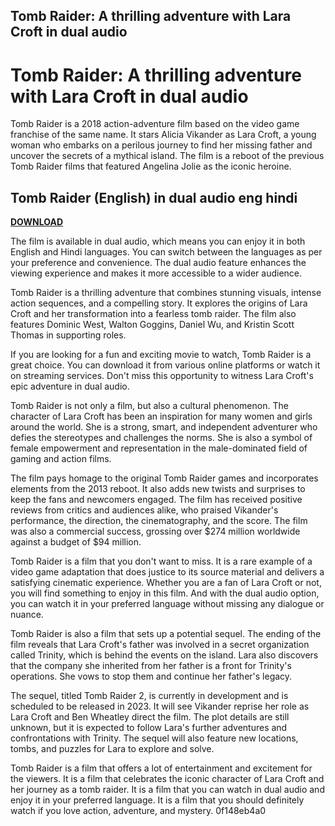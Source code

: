 ## Tomb Raider: A thrilling adventure with Lara Croft in dual audio

  
# Tomb Raider: A thrilling adventure with Lara Croft in dual audio
 
Tomb Raider is a 2018 action-adventure film based on the video game franchise of the same name. It stars Alicia Vikander as Lara Croft, a young woman who embarks on a perilous journey to find her missing father and uncover the secrets of a mythical island. The film is a reboot of the previous Tomb Raider films that featured Angelina Jolie as the iconic heroine.
 
## Tomb Raider (English) in dual audio eng hindi


[**DOWNLOAD**](https://conttooperting.blogspot.com/?l=2tKhvg)

 
The film is available in dual audio, which means you can enjoy it in both English and Hindi languages. You can switch between the languages as per your preference and convenience. The dual audio feature enhances the viewing experience and makes it more accessible to a wider audience.
 
Tomb Raider is a thrilling adventure that combines stunning visuals, intense action sequences, and a compelling story. It explores the origins of Lara Croft and her transformation into a fearless tomb raider. The film also features Dominic West, Walton Goggins, Daniel Wu, and Kristin Scott Thomas in supporting roles.
 
If you are looking for a fun and exciting movie to watch, Tomb Raider is a great choice. You can download it from various online platforms or watch it on streaming services. Don't miss this opportunity to witness Lara Croft's epic adventure in dual audio.
  
Tomb Raider is not only a film, but also a cultural phenomenon. The character of Lara Croft has been an inspiration for many women and girls around the world. She is a strong, smart, and independent adventurer who defies the stereotypes and challenges the norms. She is also a symbol of female empowerment and representation in the male-dominated field of gaming and action films.
 
The film pays homage to the original Tomb Raider games and incorporates elements from the 2013 reboot. It also adds new twists and surprises to keep the fans and newcomers engaged. The film has received positive reviews from critics and audiences alike, who praised Vikander's performance, the direction, the cinematography, and the score. The film was also a commercial success, grossing over $274 million worldwide against a budget of $94 million.
 
Tomb Raider is a film that you don't want to miss. It is a rare example of a video game adaptation that does justice to its source material and delivers a satisfying cinematic experience. Whether you are a fan of Lara Croft or not, you will find something to enjoy in this film. And with the dual audio option, you can watch it in your preferred language without missing any dialogue or nuance.
  
Tomb Raider is also a film that sets up a potential sequel. The ending of the film reveals that Lara Croft's father was involved in a secret organization called Trinity, which is behind the events on the island. Lara also discovers that the company she inherited from her father is a front for Trinity's operations. She vows to stop them and continue her father's legacy.
 
The sequel, titled Tomb Raider 2, is currently in development and is scheduled to be released in 2023. It will see Vikander reprise her role as Lara Croft and Ben Wheatley direct the film. The plot details are still unknown, but it is expected to follow Lara's further adventures and confrontations with Trinity. The sequel will also feature new locations, tombs, and puzzles for Lara to explore and solve.
 
Tomb Raider is a film that offers a lot of entertainment and excitement for the viewers. It is a film that celebrates the iconic character of Lara Croft and her journey as a tomb raider. It is a film that you can watch in dual audio and enjoy it in your preferred language. It is a film that you should definitely watch if you love action, adventure, and mystery.
 0f148eb4a0
